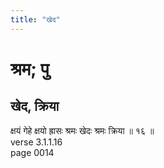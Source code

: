 ```yaml
---
title: "खेद"
---
```


# श्रम; पु
## खेद, क्रिया
क्षयं गेहे क्षयो ह्रासः श्रमः खेदः श्रमः क्रिया ॥ १६ ॥<br />verse 3.1.1.16<br />page 0014

